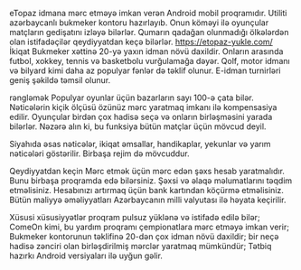 eTopaz idmana mərc etməyə imkan verən Android mobil proqramıdır. Utiliti azərbaycanlı bukmeker kontoru hazırlayıb. Onun köməyi ilə oyunçular matçların gedişatını izləyə bilərlər. Qumarın qadağan olunmadığı ölkələrdən olan istifadəçilər qeydiyyatdan keçə bilərlər.
https://etopaz-yukle.com/
İkiqat
Bukmeker xəttinə 20-yə yaxın idman növü daxildir. Onların arasında futbol, ​​xokkey, tennis və basketbolu vurğulamağa dəyər. Qolf, motor idmanı və bilyard kimi daha az populyar fənlər də təklif olunur. E-idman turnirləri geniş şəkildə təmsil olunur.

rəngləmək
Populyar oyunlar üçün bazarların sayı 100-ə çata bilər. Nəticələrin kiçik ölçüsü özünüz mərc yaratmaq imkanı ilə kompensasiya edilir. Oyunçular birdən çox hadisə seçə və onların birləşməsini yarada bilərlər. Nəzərə alın ki, bu funksiya bütün matçlar üçün mövcud deyil.

Siyahıda əsas nəticələr, ikiqat əmsallar, handikaplar, yekunlar və yarım nəticələri göstərilir. Birbaşa rejim də mövcuddur.

Qeydiyyatdan keçin
Mərc etmək üçün mərc edən şəxs hesab yaratmalıdır. Bunu birbaşa proqramda edə bilərsiniz. Şəxsi və əlaqə məlumatlarını təqdim etməlisiniz. Hesabınızı artırmaq üçün bank kartından köçürmə etməlisiniz. Bütün maliyyə əməliyyatları Azərbaycanın milli valyutası ilə həyata keçirilir.

Xüsusi xüsusiyyətlər
proqram pulsuz yüklənə və istifadə edilə bilər;
ComeOn kimi, bu yardım proqramı çempionatlara mərc etməyə imkan verir;
Bukmeker kontorunun təklifinə 20-dən çox idman növü daxildir;
bir neçə hadisə zənciri olan birləşdirilmiş mərclər yaratmaq mümkündür;
Tətbiq hazırkı Android versiyaları ilə uyğun gəlir.
